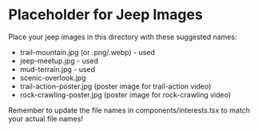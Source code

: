 # Placeholder for Jeep Images

Place your jeep images in this directory with these suggested names:

- trail-mountain.jpg (or .png/.webp) - used
- jeep-meetup.jpg - used
- mud-terrain.jpg - used 
- scenic-overlook.jpg
- trail-action-poster.jpg (poster image for trail-action video)
- rock-crawling-poster.jpg (poster image for rock-crawling video)

Remember to update the file names in components/interests.tsx to match your actual file names!